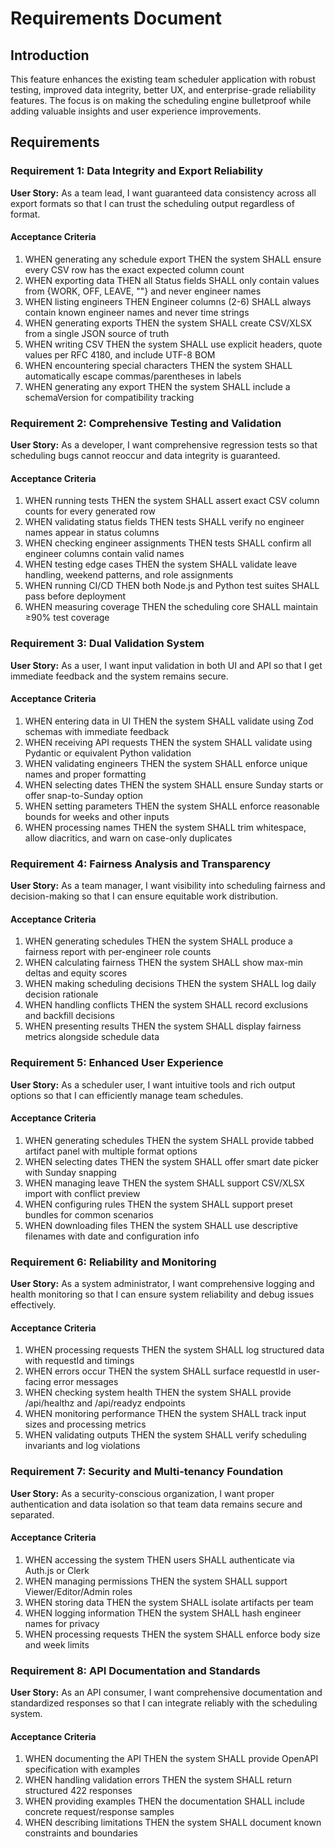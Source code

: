 # Requirements Document

## Introduction

This feature enhances the existing team scheduler application with robust testing, improved data integrity, better UX, and enterprise-grade reliability features. The focus is on making the scheduling engine bulletproof while adding valuable insights and user experience improvements.

## Requirements

### Requirement 1: Data Integrity and Export Reliability

**User Story:** As a team lead, I want guaranteed data consistency across all export formats so that I can trust the scheduling output regardless of format.

#### Acceptance Criteria

1. WHEN generating any schedule export THEN the system SHALL ensure every CSV row has the exact expected column count
2. WHEN exporting data THEN all Status fields SHALL only contain values from {WORK, OFF, LEAVE, ""} and never engineer names
3. WHEN listing engineers THEN Engineer columns (2-6) SHALL always contain known engineer names and never time strings
4. WHEN generating exports THEN the system SHALL create CSV/XLSX from a single JSON source of truth
5. WHEN writing CSV THEN the system SHALL use explicit headers, quote values per RFC 4180, and include UTF-8 BOM
6. WHEN encountering special characters THEN the system SHALL automatically escape commas/parentheses in labels
7. WHEN generating any export THEN the system SHALL include a schemaVersion for compatibility tracking

### Requirement 2: Comprehensive Testing and Validation

**User Story:** As a developer, I want comprehensive regression tests so that scheduling bugs cannot reoccur and data integrity is guaranteed.

#### Acceptance Criteria

1. WHEN running tests THEN the system SHALL assert exact CSV column counts for every generated row
2. WHEN validating status fields THEN tests SHALL verify no engineer names appear in status columns
3. WHEN checking engineer assignments THEN tests SHALL confirm all engineer columns contain valid names
4. WHEN testing edge cases THEN the system SHALL validate leave handling, weekend patterns, and role assignments
5. WHEN running CI/CD THEN both Node.js and Python test suites SHALL pass before deployment
6. WHEN measuring coverage THEN the scheduling core SHALL maintain ≥90% test coverage

### Requirement 3: Dual Validation System

**User Story:** As a user, I want input validation in both UI and API so that I get immediate feedback and the system remains secure.

#### Acceptance Criteria

1. WHEN entering data in UI THEN the system SHALL validate using Zod schemas with immediate feedback
2. WHEN receiving API requests THEN the system SHALL validate using Pydantic or equivalent Python validation
3. WHEN validating engineers THEN the system SHALL enforce unique names and proper formatting
4. WHEN selecting dates THEN the system SHALL ensure Sunday starts or offer snap-to-Sunday option
5. WHEN setting parameters THEN the system SHALL enforce reasonable bounds for weeks and other inputs
6. WHEN processing names THEN the system SHALL trim whitespace, allow diacritics, and warn on case-only duplicates

### Requirement 4: Fairness Analysis and Transparency

**User Story:** As a team manager, I want visibility into scheduling fairness and decision-making so that I can ensure equitable work distribution.

#### Acceptance Criteria

1. WHEN generating schedules THEN the system SHALL produce a fairness report with per-engineer role counts
2. WHEN calculating fairness THEN the system SHALL show max-min deltas and equity scores
3. WHEN making scheduling decisions THEN the system SHALL log daily decision rationale
4. WHEN handling conflicts THEN the system SHALL record exclusions and backfill decisions
5. WHEN presenting results THEN the system SHALL display fairness metrics alongside schedule data

### Requirement 5: Enhanced User Experience

**User Story:** As a scheduler user, I want intuitive tools and rich output options so that I can efficiently manage team schedules.

#### Acceptance Criteria

1. WHEN generating schedules THEN the system SHALL provide tabbed artifact panel with multiple format options
2. WHEN selecting dates THEN the system SHALL offer smart date picker with Sunday snapping
3. WHEN managing leave THEN the system SHALL support CSV/XLSX import with conflict preview
4. WHEN configuring rules THEN the system SHALL support preset bundles for common scenarios
5. WHEN downloading files THEN the system SHALL use descriptive filenames with date and configuration info

### Requirement 6: Reliability and Monitoring

**User Story:** As a system administrator, I want comprehensive logging and health monitoring so that I can ensure system reliability and debug issues effectively.

#### Acceptance Criteria

1. WHEN processing requests THEN the system SHALL log structured data with requestId and timings
2. WHEN errors occur THEN the system SHALL surface requestId in user-facing error messages
3. WHEN checking system health THEN the system SHALL provide /api/healthz and /api/readyz endpoints
4. WHEN monitoring performance THEN the system SHALL track input sizes and processing metrics
5. WHEN validating outputs THEN the system SHALL verify scheduling invariants and log violations

### Requirement 7: Security and Multi-tenancy Foundation

**User Story:** As a security-conscious organization, I want proper authentication and data isolation so that team data remains secure and separated.

#### Acceptance Criteria

1. WHEN accessing the system THEN users SHALL authenticate via Auth.js or Clerk
2. WHEN managing permissions THEN the system SHALL support Viewer/Editor/Admin roles
3. WHEN storing data THEN the system SHALL isolate artifacts per team
4. WHEN logging information THEN the system SHALL hash engineer names for privacy
5. WHEN processing requests THEN the system SHALL enforce body size and week limits

### Requirement 8: API Documentation and Standards

**User Story:** As an API consumer, I want comprehensive documentation and standardized responses so that I can integrate reliably with the scheduling system.

#### Acceptance Criteria

1. WHEN documenting the API THEN the system SHALL provide OpenAPI specification with examples
2. WHEN handling validation errors THEN the system SHALL return structured 422 responses
3. WHEN providing examples THEN the documentation SHALL include concrete request/response samples
4. WHEN describing limitations THEN the system SHALL document known constraints and boundaries